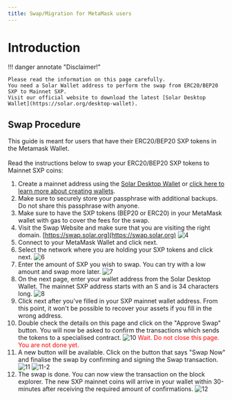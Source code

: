 ```yaml
---
title: Swap/Migration for MetaMask users
---
```


# Introduction

!!! danger annotate "Disclaimer!"

    Please read the information on this page carefully.
    You need a Solar Wallet address to perform the swap from ERC20/BEP20 SXP to Mainnet SXP.
    Visit our official website to download the latest [Solar Desktop Wallet](https://solar.org/desktop-wallet).


## Swap Procedure

This guide is meant for users that have their ERC20/BEP20 SXP tokens in the Metamask Wallet.<br /> <br />
Read the instructions below to swap your ERC20/BEP20 SXP tokens to Mainnet SXP coins:

1. Create a mainnet address using the [Solar Desktop Wallet](https://solar.org/desktop-wallet) or [click here to learn more about creating wallets](/desktop-wallet/user-guides/create-import-wallets/).
2. Make sure to securely store your passphrase with additional backups. Do not share this passphrase with anyone. 
3. Make sure to have the SXP tokens (BEP20 or ERC20) in your MetaMask wallet with gas to cover the fees for the swap.
4. Visit the Swap Website and make sure that you are visiting the right domain. [https://swap.solar.org](https://swap.solar.org)
![4](/sxpswap/assets/4.png)
5. Connect to your MetaMask Wallet and click next.
6. Select the network where you are holding your SXP tokens and click next.
![6](/sxpswap/assets/6.png)
7. Enter the amount of SXP you wish to swap. You can try with a low amount and swap more later.
![7](/sxpswap/assets/7.png)
8. On the next page, enter your wallet address from the Solar Desktop Wallet. The mainnet SXP address starts with an S and is 34 characters long. 
![8](/sxpswap/assets/8.png)
9. Click next after you've filled in your SXP mainnet wallet address. From this point, it won't be possible to recover your assets if you fill in the wrong address.
10. Double check the details on this page and click on the "Approve Swap" button. You will now be asked to confirm the transactions which sends the tokens to a specialised contract.
![10](/sxpswap/assets/10.png)
<span style="color:red">Wait. Do not close this page. You are not done yet. 
11. A new button will be available. Click on the button that says "Swap Now" and finalise the swap by confirming and signing the Swap transaction.
![11](/sxpswap/assets/11.png)
![11-2](/sxpswap/assets/11-2.png)
12. The swap is done. You can now view the transaction on the block explorer. The new SXP mainnet coins will arrive in your wallet within 30-minutes after receiving the required amount of confirmations.
![12](/sxpswap/assets/12.png)
